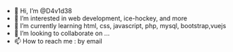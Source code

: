 - 👋 Hi, I’m @D4v1d38
- 👀 I’m interested in web development, ice-hockey, and more
- 🌱 I’m currently learning html, css, javascript, php, mysql, bootstrap,vuejs
- 💞️ I’m looking to collaborate on ...
- 📫 How to reach me : by email

<!---
D4v1d38/D4v1d38 is a ✨ special ✨ repository because its `README.md` (this file) appears on your GitHub profile.
You can click the Preview link to take a look at your changes.
--->
